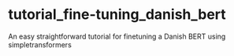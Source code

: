 # tutorial_fine-tuning_danish_bert
An easy straightforward tutorial for finetuning a Danish BERT using simpletransformers
